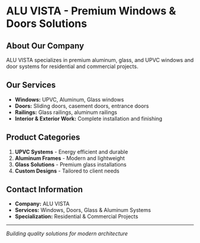 # ALU VISTA - Premium Windows & Doors Solutions

## About Our Company
ALU VISTA specializes in premium aluminum, glass, and UPVC windows and door systems for residential and commercial projects.

## Our Services
- **Windows:** UPVC, Aluminum, Glass windows
- **Doors:** Sliding doors, casement doors, entrance doors
- **Railings:** Glass railings, aluminum railings
- **Interior & Exterior Work:** Complete installation and finishing

## Product Categories
1. **UPVC Systems** - Energy efficient and durable
2. **Aluminum Frames** - Modern and lightweight
3. **Glass Solutions** - Premium glass installations
4. **Custom Designs** - Tailored to client needs

## Contact Information
- **Company:** ALU VISTA
- **Services:** Windows, Doors, Glass & Aluminum Systems
- **Specialization:** Residential & Commercial Projects

---
*Building quality solutions for modern architecture*